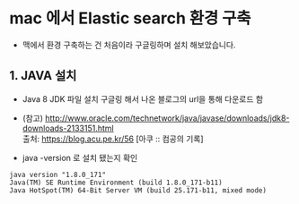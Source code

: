 # mac 에서 Elastic search 환경 구축
- 맥에서 환경 구축하는 건 처음이라 구글링하며 설치 해보았습니다.

## 1. JAVA 설치

- Java 8 JDK 파일 설치 구글링 해서 나온 블로그의 url을 통해 다운로드 함

- (참고)
 http://www.oracle.com/technetwork/java/javase/downloads/jdk8-downloads-2133151.html  
 출처: https://blog.acu.pe.kr/56 [아쿠 :: 컴공의 기록]

- java -version 로 설치 됐는지 확인
```
java version "1.8.0_171"
Java(TM) SE Runtime Environment (build 1.8.0_171-b11)
Java HotSpot(TM) 64-Bit Server VM (build 25.171-b11, mixed mode)
```


